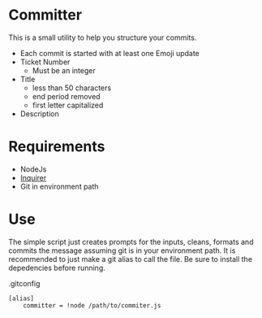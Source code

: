 # Committer

This is a small utility to help you structure your commits. 

- Each commit is started with at least one Emoji update
- Ticket Number
    - Must be an integer
- Title
    - less than 50 characters
    - end period removed
    - first letter capitalized
- Description

# Requirements

- NodeJs
- [Inquirer](https://github.com/SBoudrias/Inquirer.js/)
- Git in environment path

# Use

The simple script just creates prompts for the inputs, cleans, formats and commits the message assuming git is in your environment path. It is recommended to just make a git alias to call the file. Be sure to install the depedencies before running.

.gitconfig
```
[alias]
    committer = !node /path/to/commiter.js
```